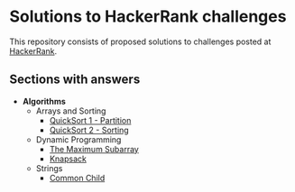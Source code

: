 # Solutions to HackerRank challenges

This repository consists of proposed solutions to challenges posted at [HackerRank](www.hackerrank.com).

## Sections with answers

* **Algorithms**
  * Arrays and Sorting
    * [QuickSort 1 - Partition](https://github.com/w1nston/HackerRank/blob/master/Algorithms/ArraysAndSorting/QuickSort1-Partition/Solution.java)
	* [QuickSort 2 - Sorting](https://github.com/w1nston/HackerRank/blob/master/Algorithms/ArraysAndSorting/QuickSort2-Sorting/Solution.java)
  * Dynamic Programming
    * [The Maximum Subarray](https://github.com/w1nston/HackerRank/blob/master/Algorithms/DynamicProgramming/TheMaximumSubarray/Solution.java)
    * [Knapsack](https://github.com/w1nston/HackerRank/blob/master/Algorithms/DynamicProgramming/Knapsack/Solution.java)
  * Strings
    * [Common Child](https://github.com/w1nston/HackerRank/blob/master/Algorithms/Strings/CommonChild/Solution.java)
